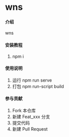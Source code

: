 <!--
 * @Description: 这是文档页面（组件）
 * @Date: 2020-09-11 12:56:49
 * @Author: Tao
 * @LastEditors: Tao
 * @LastEditTime: 2020-09-14 14:57:02
-->
# wns

#### 介绍
wns


#### 安装教程

1.  npm i

#### 使用说明

1.  运行 npm run serve
2.  打包 npm run-script build

#### 参与贡献

1.  Fork 本仓库
2.  新建 Feat_xxx 分支
3.  提交代码
4.  新建 Pull Request



